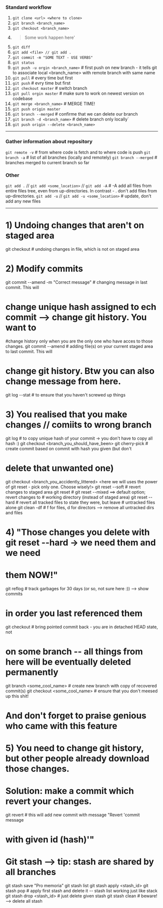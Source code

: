 ### Standard workflow
1) `git clone <url> <where to clone>`
2) `git branch <branch_name>`
3) `git checkout <branch_name>`
4) > Some work happen here'
5) `git diff`
6) `git add <file> // git add .`
7) `git commit -m "SOME TEXT - USE VERBS"`
8) `git status`
9) `git push -u orgin <branch_name>` # first push on new branch - it tells git to associate local <branch_name> with remote branch with same name
10) `git pull` # every time but first
11) `git push` # evry time but first
12) `git checkout master` # switch branch
13) `git pull orgin master` # make sure to work on newest version on codebase
14) `git merge <branch_name>` # MERGE TIME!
15) `git push origin master`
16) `git branch --merged` # confirme that we can delete our branch
17) `git branch -d <branch_name>` # delete branch only locally`
18) `git push origin --delete <branch_name>`

------------------------------------------------------------------------------------

### Gather information about repository
`git remote -v` # from where code is fetch and to where code is push
`git branch -a` # list of all branches (locally and remotely)
`git branch --merged` # branches merged to current branch so far

### Other
`git add .` // `git add <some_location>` // `git add -A` # -A add all files from entire files tree, even from up-directories. In contrast - . don't add files from up-directories.
`git add -u` // `git add -u <some_location>` # update, don't add any new files

------------------------------------------------------------------------------------

# 1) Undoing changes that aren't on staged area
git checkout <file> # undoing changes in file, which is not on staged area

# 2) Modify commits
git commit --amend -m "Correct message" # changing message in last commit. This will
# change unique hash assigned to ech commit --> change git history. You want to 
#change history only when you are the only one who have acces to those changes. 
git commit --amend # adding file(s) on your current staged area to last commit. This will
# change git history. Btw you can also change message from here.
git log --stat # to ensure that you haven't screwed up things

# 3) You realised that you make changes // comiits to wrong branch
git log # to copy unique hash of your commit -> you don't have to copy all hash :)
git checkout <branch_you_should_have_been>
git cherry-pick <hash> # create commit based on commit with hash you given (but don't
# delete that unwanted one)
git checkout <branch_you_accidently_littered> 
<here we will uses the power of git reset - pick only one. Choose wisely!>
	git reset --soft <hash> # revert changes to staged area
	git reset <hash> # git reset --mixed <hash> ==> default option; revert changes to
	# working directory (instead of staged area)
	git reset --hard <hash> # revert all tracked files to state they were, but leave 
	# untracked files alone
	git clean -df # f for files, d for directors --> remove all untracked dirs and files

# 4) "Those changes you delete with git reset --hard -> we need them and we need 
# them NOW!"
git reflog # track garbages for 30 days (or so, not sure here :)) --> show commits
# in order you last referenced them
git checkout <hash> # bring pointed commit back - you are in detached HEAD state, not
# on some branch -- all things from here will be eventually deleted permanently
git branch <some_cool_name> # create new branch with copy of recovered commit(s)
git checkout <some_cool_name> # ensure that you don't meesed up this shit!
# And don't forget to praise genious who came with this feature

# 5) You need to change git history, but other people already download those changes.
# Solution: make a commit which revert your changes.
git revert <hash> # this will add new commit with message "Revert 'commit message
# with given id (hash)'"

# Git stash --> tip: stash are shared by all branches
git stash save "Pro memoria"
git stash list
git stash apply <stash_id>
git stash pop # apply first stash and delete it -- stash list working just like stack
git stash drop <stash_id> # just delete given stash
git stash clean # beware! --> delete all stash
